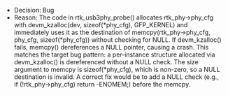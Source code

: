 - Decision: Bug
- Reason: The code in rtk_usb3phy_probe() allocates rtk_phy->phy_cfg with devm_kzalloc(dev, sizeof(*phy_cfg), GFP_KERNEL) and immediately uses it as the destination of memcpy(rtk_phy->phy_cfg, phy_cfg, sizeof(*phy_cfg)) without checking for NULL. If devm_kzalloc() fails, memcpy() dereferences a NULL pointer, causing a crash. This matches the target bug pattern: a per-instance structure allocated via devm_kzalloc() is dereferenced without a NULL check. The size argument to memcpy is sizeof(*phy_cfg), which is non-zero, so a NULL destination is invalid. A correct fix would be to add a NULL check (e.g., if (!rtk_phy->phy_cfg) return -ENOMEM;) before the memcpy.
